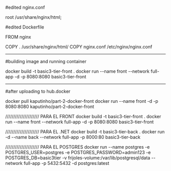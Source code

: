 #edited nginx.conf

 root  /usr/share/nginx/html;

#edited Dockerfile 

FROM nginx

COPY . /usr/share/nginx/html/
COPY nginx.conf /etc/nginx/nginx.conf

-------------------------------------------------
#building image and running container

docker build -t basic3-tier-front .
docker run --name front --network full-app -d -p 8080:8080 basic3-tier-front

-------------------------------------------------
#after uploading to hub.docker

docker pull kaputinho/part-2-docker-front
docker run --name front -d -p 8080:8080 kaputinho/part-2-docker-front

/////////////////////
PARA EL FRONT
docker build -t basic3-tier-front .
docker run --name front --network full-app -d -p 8080:8080 basic3-tier-front

/////////////////////
PARA EL .NET
docker build -t basic3-tier-back .
docker run -d --name back  --network full-app -p 8000:80 basic3-tier-back


/////////////////////
PARA EL POSTGRES 
docker run --name postgres -e POSTGRES_USER=postgres -e POSTGRES_PASSWORD=admin123 -e POSTGRES_DB=basic3tier -v frijoles-volume:/var/lib/postgresql/data --network full-app -p 5432:5432 -d postgres:latest
